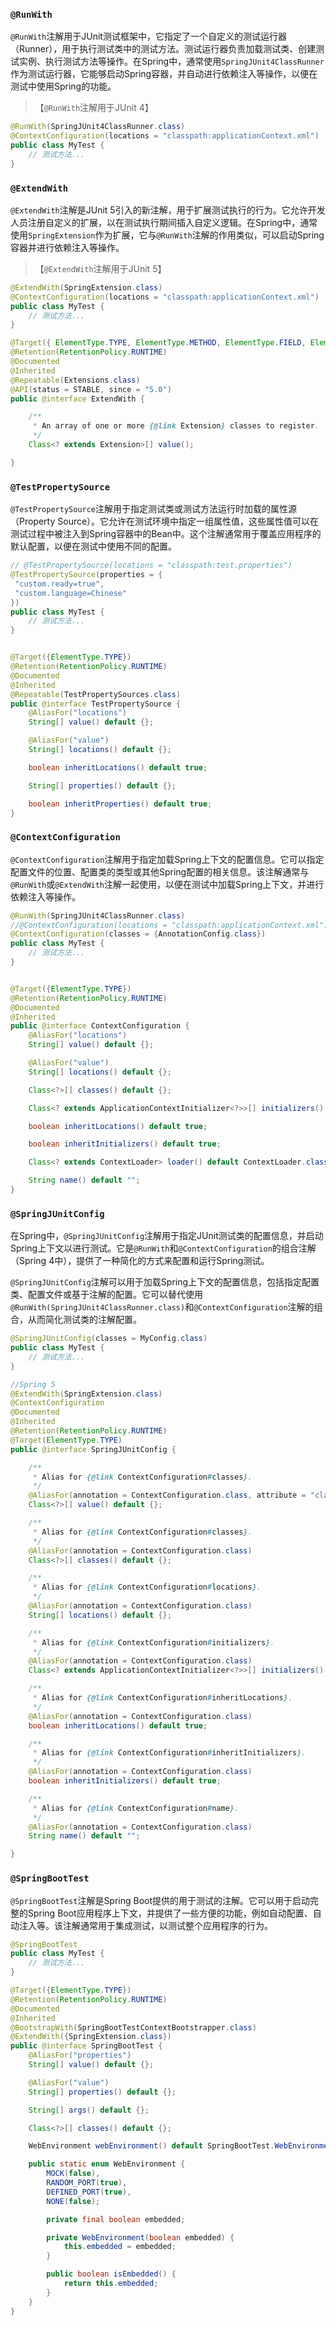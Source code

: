 ### `@RunWith`

`@RunWith`注解用于JUnit测试框架中，它指定了一个自定义的测试运行器（Runner），用于执行测试类中的测试方法。测试运行器负责加载测试类、创建测试实例、执行测试方法等操作。在Spring中，通常使用`SpringJUnit4ClassRunner`作为测试运行器，它能够启动Spring容器，并自动进行依赖注入等操作，以便在测试中使用Spring的功能。

>   【`@RunWith`注解用于JUnit 4】

```java
@RunWith(SpringJUnit4ClassRunner.class)
@ContextConfiguration(locations = "classpath:applicationContext.xml")
public class MyTest {
    // 测试方法...
}
```



### `@ExtendWith`

`@ExtendWith`注解是JUnit 5引入的新注解，用于扩展测试执行的行为。它允许开发人员注册自定义的扩展，以在测试执行期间插入自定义逻辑。在Spring中，通常使用`SpringExtension`作为扩展，它与`@RunWith`注解的作用类似，可以启动Spring容器并进行依赖注入等操作。

>   【`@ExtendWith`注解用于JUnit 5】

```java
@ExtendWith(SpringExtension.class)
@ContextConfiguration(locations = "classpath:applicationContext.xml")
public class MyTest {
    // 测试方法...
}

@Target({ ElementType.TYPE, ElementType.METHOD, ElementType.FIELD, ElementType.PARAMETER })
@Retention(RetentionPolicy.RUNTIME)
@Documented
@Inherited
@Repeatable(Extensions.class)
@API(status = STABLE, since = "5.0")
public @interface ExtendWith {

	/**
	 * An array of one or more {@link Extension} classes to register.
	 */
	Class<? extends Extension>[] value();

}
```



### `@TestPropertySource`

`@TestPropertySource`注解用于指定测试类或测试方法运行时加载的属性源（Property Source）。它允许在测试环境中指定一组属性值，这些属性值可以在测试过程中被注入到Spring容器中的Bean中。这个注解通常用于覆盖应用程序的默认配置，以便在测试中使用不同的配置。

```java
// @TestPropertySource(locations = "classpath:test.properties")
@TestPropertySource(properties = {
 "custom.ready=true",
 "custom.language=Chinese"
})
public class MyTest {
    // 测试方法...
}


@Target({ElementType.TYPE})
@Retention(RetentionPolicy.RUNTIME)
@Documented
@Inherited
@Repeatable(TestPropertySources.class)
public @interface TestPropertySource {
    @AliasFor("locations")
    String[] value() default {};

    @AliasFor("value")
    String[] locations() default {};

    boolean inheritLocations() default true;

    String[] properties() default {};

    boolean inheritProperties() default true;
}
```



### `@ContextConfiguration`

`@ContextConfiguration`注解用于指定加载Spring上下文的配置信息。它可以指定配置文件的位置、配置类的类型或其他Spring配置的相关信息。该注解通常与`@RunWith`或`@ExtendWith`注解一起使用，以便在测试中加载Spring上下文，并进行依赖注入等操作。

```java
@RunWith(SpringJUnit4ClassRunner.class)
//@ContextConfiguration(locations = "classpath:applicationContext.xml")
@ContextConfiguration(classes = {AnnotationConfig.class})
public class MyTest {
    // 测试方法...
}


@Target({ElementType.TYPE})
@Retention(RetentionPolicy.RUNTIME)
@Documented
@Inherited
public @interface ContextConfiguration {
    @AliasFor("locations")
    String[] value() default {};

    @AliasFor("value")
    String[] locations() default {};

    Class<?>[] classes() default {};

    Class<? extends ApplicationContextInitializer<?>>[] initializers() default {};

    boolean inheritLocations() default true;

    boolean inheritInitializers() default true;

    Class<? extends ContextLoader> loader() default ContextLoader.class;

    String name() default "";
}
```



### `@SpringJUnitConfig`

在Spring中，`@SpringJUnitConfig`注解用于指定JUnit测试类的配置信息，并启动Spring上下文以进行测试。它是`@RunWith`和`@ContextConfiguration`的组合注解（Spring 4中），提供了一种简化的方式来配置和运行Spring测试。

`@SpringJUnitConfig`注解可以用于加载Spring上下文的配置信息，包括指定配置类、配置文件或基于注解的配置。它可以替代使用`@RunWith(SpringJUnit4ClassRunner.class)`和`@ContextConfiguration`注解的组合，从而简化测试类的注解配置。

```java
@SpringJUnitConfig(classes = MyConfig.class)
public class MyTest {
    // 测试方法...
}

//Spring 5
@ExtendWith(SpringExtension.class)
@ContextConfiguration
@Documented
@Inherited
@Retention(RetentionPolicy.RUNTIME)
@Target(ElementType.TYPE)
public @interface SpringJUnitConfig {

	/**
	 * Alias for {@link ContextConfiguration#classes}.
	 */
	@AliasFor(annotation = ContextConfiguration.class, attribute = "classes")
	Class<?>[] value() default {};

	/**
	 * Alias for {@link ContextConfiguration#classes}.
	 */
	@AliasFor(annotation = ContextConfiguration.class)
	Class<?>[] classes() default {};

	/**
	 * Alias for {@link ContextConfiguration#locations}.
	 */
	@AliasFor(annotation = ContextConfiguration.class)
	String[] locations() default {};

	/**
	 * Alias for {@link ContextConfiguration#initializers}.
	 */
	@AliasFor(annotation = ContextConfiguration.class)
	Class<? extends ApplicationContextInitializer<?>>[] initializers() default {};

	/**
	 * Alias for {@link ContextConfiguration#inheritLocations}.
	 */
	@AliasFor(annotation = ContextConfiguration.class)
	boolean inheritLocations() default true;

	/**
	 * Alias for {@link ContextConfiguration#inheritInitializers}.
	 */
	@AliasFor(annotation = ContextConfiguration.class)
	boolean inheritInitializers() default true;

	/**
	 * Alias for {@link ContextConfiguration#name}.
	 */
	@AliasFor(annotation = ContextConfiguration.class)
	String name() default "";

}
```





### `@SpringBootTest`

`@SpringBootTest`注解是Spring Boot提供的用于测试的注解。它可以用于启动完整的Spring Boot应用程序上下文，并提供了一些方便的功能，例如自动配置、自动注入等。该注解通常用于集成测试，以测试整个应用程序的行为。

```java
@SpringBootTest
public class MyTest {
    // 测试方法...
}

@Target({ElementType.TYPE})
@Retention(RetentionPolicy.RUNTIME)
@Documented
@Inherited
@BootstrapWith(SpringBootTestContextBootstrapper.class)
@ExtendWith({SpringExtension.class})
public @interface SpringBootTest {
    @AliasFor("properties")
    String[] value() default {};

    @AliasFor("value")
    String[] properties() default {};

    String[] args() default {};

    Class<?>[] classes() default {};

    WebEnvironment webEnvironment() default SpringBootTest.WebEnvironment.MOCK;

    public static enum WebEnvironment {
        MOCK(false),
        RANDOM_PORT(true),
        DEFINED_PORT(true),
        NONE(false);

        private final boolean embedded;

        private WebEnvironment(boolean embedded) {
            this.embedded = embedded;
        }

        public boolean isEmbedded() {
            return this.embedded;
        }
    }
}
```

